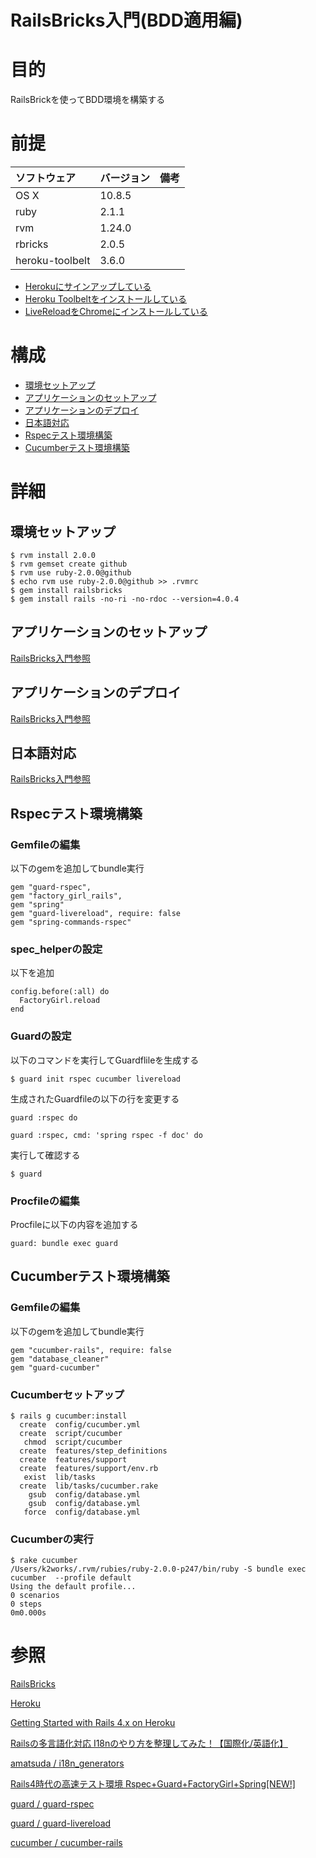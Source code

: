 RailsBricks入門(BDD適用編)
===================

# 目的 #
RailsBrickを使ってBDD環境を構築する

# 前提 #
| ソフトウェア   | バージョン   | 備考        |
|:---------------|:-------------|:------------|
| OS X           |10.8.5        |             |
| ruby           |2.1.1         |             |
| rvm            |1.24.0        |             |
| rbricks        |2.0.5         |             |
| heroku-toolbelt |3.6.0        |             |

+ [Herokuにサインアップしている](https://id.heroku.com/signup/devcenter)
+ [Heroku Toolbeltをインストールしている](https://toolbelt.heroku.com/)
+ [LiveReloadをChromeにインストールしている](https://chrome.google.com/webstore/detail/livereload/jnihajbhpnppcggbcgedagnkighmdlei)

# 構成 #
+ [環境セットアップ](#1)
+ [アプリケーションのセットアップ](#2)
+ [アプリケーションのデプロイ](#3)
+ [日本語対応](#4)
+ [Rspecテスト環境構築](#5)
+ [Cucumberテスト環境構築](#6)

# 詳細 #

## <a name="1">環境セットアップ</a> ##

    $ rvm install 2.0.0
    $ rvm gemset create github
    $ rvm use ruby-2.0.0@github
    $ echo rvm use ruby-2.0.0@github >> .rvmrc
    $ gem install railsbricks
    $ gem install rails -no-ri -no-rdoc --version=4.0.4

## <a name="2">アプリケーションのセットアップ</a> ##

[RailsBricks入門参照](https://github.com/k2works/rails_bricks_introduction)

## <a name="3">アプリケーションのデプロイ</a> ##

[RailsBricks入門参照](https://github.com/k2works/rails_bricks_introduction)

## <a name="4">日本語対応</a> ##

[RailsBricks入門参照](https://github.com/k2works/rails_bricks_introduction)

## <a name="5">Rspecテスト環境構築</a> ##

### Gemfileの編集 ###

以下のgemを追加してbundle実行

    gem "guard-rspec",
    gem "factory_girl_rails",
    gem "spring"
    gem "guard-livereload", require: false
    gem "spring-commands-rspec"

### spec_helperの設定 ###

以下を追加

    config.before(:all) do
      FactoryGirl.reload
    end

### Guardの設定 ###

以下のコマンドを実行してGuardflileを生成する

    $ guard init rspec cucumber livereload

生成されたGuardfileの以下の行を変更する

    guard :rspec do

    guard :rspec, cmd: 'spring rspec -f doc' do

実行して確認する

    $ guard

### Procfileの編集 ###

Procfileに以下の内容を追加する

    guard: bundle exec guard


## <a name="6">Cucumberテスト環境構築</a> ##

### Gemfileの編集 ###

以下のgemを追加してbundle実行

    gem "cucumber-rails", require: false
    gem "database_cleaner"
    gem "guard-cucumber"

### Cucumberセットアップ ###

    $ rails g cucumber:install
      create  config/cucumber.yml
      create  script/cucumber
       chmod  script/cucumber
      create  features/step_definitions
      create  features/support
      create  features/support/env.rb
       exist  lib/tasks
      create  lib/tasks/cucumber.rake
        gsub  config/database.yml
        gsub  config/database.yml
       force  config/database.yml

### Cucumberの実行 ###

    $ rake cucumber
    /Users/k2works/.rvm/rubies/ruby-2.0.0-p247/bin/ruby -S bundle exec cucumber  --profile default
    Using the default profile...
    0 scenarios
    0 steps
    0m0.000s

# 参照 #

[RailsBricks](http://www.railsbricks.net/)

[Heroku](https://www.heroku.com/)

[Getting Started with Rails 4.x on Heroku](https://devcenter.heroku.com/articles/getting-started-with-rails4)

[Railsの多言語化対応 I18nのやり方を整理してみた！【国際化/英語化】](http://morizyun.github.io/blog/i18n-english-rails-ruby-many-languages/)

[amatsuda / i18n_generators](https://github.com/amatsuda/i18n_generators)

[Rails4時代の高速テスト環境 Rspec+Guard+FactoryGirl+Spring[NEW!]](http://qiita.com/unosk/items/c2e2bbc31d97e92803dc)

[guard / guard-rspec](https://github.com/guard/guard-rspec)

[guard / guard-livereload](https://github.com/guard/guard-livereload)

[cucumber / cucumber-rails](https://github.com/cucumber/cucumber-rails)
